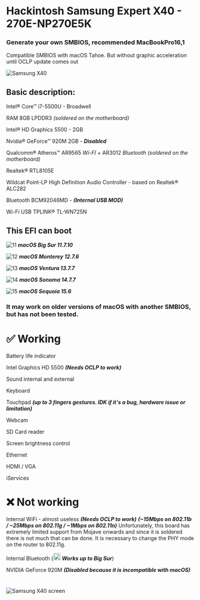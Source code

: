 # Hackintosh Samsung Expert X40 - 270E-NP270E5K
### Generate your own SMBIOS, recommended MacBookPro16,1

Compatible SMBIOS with macOS Tahoe. But without graphic acceleration until OCLP update comes out

![Samsung X40](https://github.com/user-attachments/assets/30740f5d-7c4e-4ea5-b315-48432d42fc3d)

## Basic description:
Intel® Core™ i7-5500U - Broadwell

RAM 8GB LPDDR3 *(soldered on the motherboard)*

Intel® HD Graphics 5500 - 2GB

Nvidia® GeForce™ 920M 2GB - ***Disabled***

Qualcomm® Atheros™ AR9565 _Wi-FI_ + AR3012 _Bluetooth_ *(soldered on the motherboard)*

Realtek® RTL8105E

Wildcat Point-LP High Definition Audio Controller - based on Realtek® ALC282

Bluetooth BCM92046MD - ***(Internal USB MOD)***

Wi-Fi USB TPLINK® TL-WN725N

## This EFI can boot
![11](https://github.com/user-attachments/assets/492bf142-3e84-4bb3-9ff2-e6d08679e6a7) ***macOS Big Sur 11.7.10***


![12](https://github.com/user-attachments/assets/8772e7c3-cf53-4849-9d5e-c489f8fd36ea) ***macOS Monterey 12.7.6***


![13](https://github.com/user-attachments/assets/8a7caf06-b55b-4b15-a7c1-3756526d2404) ***macOS Ventura 13.7.7***


![14](https://github.com/user-attachments/assets/c0764b86-eb06-48f9-8934-67c5ffa7d377) ***macOS Sonoma 14.7.7***


![15](https://github.com/user-attachments/assets/9974bfe2-522c-408a-b045-0a17b377eb8d) ***macOS Sequoia 15.6***



### It may work on older versions of macOS with another SMBIOS, but has not been tested.


# ✅ Working

Battery life indicator

Intel Graphics HD 5500 ***(Needs OCLP to work)***

Sound internal and external

Keyboard

Touchpad ***(up to 3 fingers gestures. IDK if it's a bug, hardware issue or limitation)***

Webcam

SD Card reader

Screen brightness control

Ethernet

HDMI / VGA

iServices

# ❌ Not working

Internal WiFi - almost useless ***(Needs OCLP to work)*** ***(~15Mbps on 802.11b / ~25Mbps on 802.11g / ~1Mbps on 802.11n)***
Unfortunately, this board has extremely limited support from Mojave onwards and since it is soldered there is not much that can be done. It is necessary to change the PHY mode on the router to 802.11g.

Internal Bluetooth 
(***<img width="20" alt="20" src="https://github.com/user-attachments/assets/492bf142-3e84-4bb3-9ff2-e6d08679e6a7"> Works up to Big Sur***)

NVIDIA GeForce 920M ***(Disabled because it is incompatible with macOS)***
#
![Samsung X40 screen](https://github.com/user-attachments/assets/bcf32d14-799f-4a5d-b8ea-a5671b690fef)
